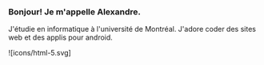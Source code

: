 ### Bonjour! Je m'appelle Alexandre.

J'étudie en informatique à l'université de Montréal. J'adore coder des sites web et des applis pour android. 

![icons/html-5.svg]
